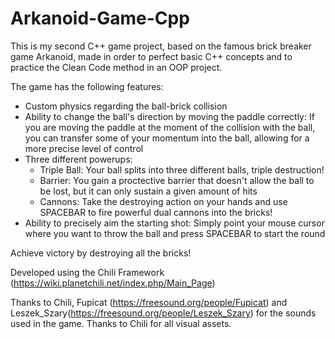 # Arkanoid-Game-Cpp

This is my second C++ game project, based on the famous brick breaker game Arkanoid, made in order to perfect basic C++ concepts and to practice the Clean Code method in an OOP project.

The game has the following features:
- Custom physics regarding the ball-brick collision
- Ability to change the ball's direction by moving the paddle correctly: If you are moving the paddle at the moment of the collision with the ball, you can transfer some of your momentum into the ball, allowing for a more precise level of control
- Three different powerups:
    - Triple Ball: Your ball splits into three different balls, triple destruction!
    - Barrier: You gain a proctective barrier that doesn't allow the ball to be lost, but it can only sustain a given amount of hits
    - Cannons: Take the destroying action on your hands and use SPACEBAR to fire powerful dual cannons into the bricks!
- Ability to precisely aim the starting shot: Simply point your mouse cursor where you want to throw the ball and press SPACEBAR to start the round

Achieve victory by destroying all the bricks!

Developed using the Chili Framework (https://wiki.planetchili.net/index.php/Main_Page)

Thanks to Chili, Fupicat (https://freesound.org/people/Fupicat) and Leszek_Szary(https://freesound.org/people/Leszek_Szary) for the sounds used in the game.
Thanks to Chili for all visual assets.
